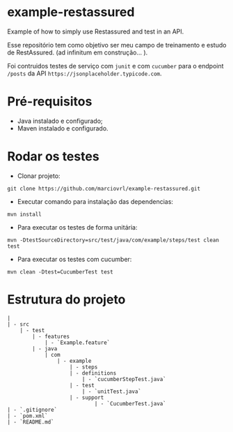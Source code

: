 # example-restassured
Example of how to simply use Restassured and test in an API.

Esse repositório tem como objetivo ser meu campo de treinamento e estudo de RestAssured. (ad infinitum em construção... ).

Foi contruidos testes de serviço com `junit` e com `cucumber` para o endpoint `/posts` da API `https://jsonplaceholder.typicode.com`.

# Pré-requisitos
- Java instalado e configurado;
- Maven instalado e configurado.

# Rodar os testes
- Clonar projeto:
```
git clone https://github.com/marciovrl/example-restassured.git
```

- Executar comando para instalação das dependencias:
```
mvn install
```

- Para executar os testes de forma unitária:
```
mvn -DtestSourceDirectory=src/test/java/com/example/steps/test clean test
```

- Para executar os testes com cucumber:
```
mvn clean -Dtest=CucumberTest test
```

# Estrutura do projeto
```
|
| - src
    | - test
        | - features
            | - `Example.feature`
        | - java
            | com
                | - example
                    | - steps
                    | - definitions
                        | - `cucumberStepTest.java`
                    | - test
                        | - `unitTest.java`
                    | - support
                            | - `CucumberTest.java`
| - `.gitignore`
| - `pom.xml`  
| - `README.md`  
```
